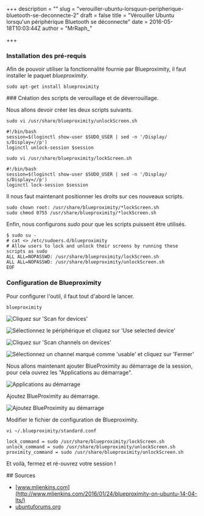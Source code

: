 +++
description = ""
slug = "verouiller-ubuntu-lorsquun-peripherique-bluetooth-se-deconnecte-2"
draft = false
title = "Vérouiller Ubuntu lorsqu'un périphérique Bluetooth se déconnecte"
date = 2016-05-18T10:03:44Z
author = "MrRaph_"

+++

### Installation des pré-requis

Afin de pouvoir utiliser la fonctionnalité fournie par Blueproximity, il faut installer le paquet _blueproximity_.

<pre><code class="hljs bash">sudo apt-get install blueproximity</code></pre>

### Création des scripts de verouillage et de déverrouillage.

Nous allons devoir créer les deux scripts suivants.

<pre><code class="hljs bash">sudo vi /usr/share/blueproximity/unlockScreen.sh</code></pre>

<pre><code class="hljs bash">#!/bin/bash
session=$(loginctl show-user $SUDO_USER | sed -n '/Display/ s/Display=//p')
loginctl unlock-session $session</code></pre>


<pre><code class="hljs bash">sudo vi /usr/share/blueproximity/lockScreen.sh</code></pre>

<pre><code class="hljs bash">#!/bin/bash
session=$(loginctl show-user $SUDO_USER | sed -n '/Display/ s/Display=//p')
loginctl lock-session $session</code></pre>

Il nous faut maintenant positionner les droits sur ces nouveaux scripts.

<pre><code class="hljs bash">sudo chown root: /usr/share/blueproximity/*lockScreen.sh
sudo chmod 0755 /usr/share/blueproximity/*lockScreen.sh</code></pre>

Enfin, nous configurons _sudo_ pour que les scripts puissent être utilisés.

<pre><code class="hljs bash">$ sudo su -
# cat <<EOF >> /etc/sudoers.d/blueproximity
# Allow users to lock and unlock their screens by running these scripts as sudo
ALL ALL=NOPASSWD: /usr/share/blueproximity/lockScreen.sh
ALL ALL=NOPASSWD: /usr/share/blueproximity/unlockScreen.sh
EOF</code></pre>


### Configuration de Blueproximity

Pour configurer l'outil, il faut tout d'abord le lancer.

<pre><code class="hljs bash">blueproximity</code></pre>


![Cliquez sur 'Scan for devices'](https://techan.fr/images/2016/04/BlueProximity_Preferences_005.png)


![Sélectionnez le périphérique et cliquez sur 'Use selected device'](https://techan.fr/images/2016/04/BlueProximity_Preferences_006.png)

![Cliquez sur 'Scan channels on devices'](https://techan.fr/images/2016/04/BlueProximity_Preferences_007.png)

![Sélectionnez un channel marqué comme 'usable' et cliquez sur 'Fermer'](https://techan.fr/images/2016/04/BlueProximity_Preferences_008.png)

Nous allons maintenant ajouter BlueProximity au démarrage de la session, pour cela ouvrez les "Applications au démarrage".

![Applications au démarrage](https://techan.fr/images/2016/04/Sélection_009.png)

Ajoutez BlueProximity au démarrage.

![Ajoutez BlueProximity au démarrage](https://techan.fr/images/2016/04/BlueProximity_startup_005.png)


Modifier le fichier de configuration de Blueproximity.

<pre><code class="hljs bash">vi ~/.blueproximity/standard.conf</code></pre>

<pre><code class="hljs bash">lock_command = sudo /usr/share/blueproximity/lockScreen.sh
unlock_command = sudo /usr/share/blueproximity/unlockScreen.sh
proximity_command = sudo /usr/share/blueproximity/unlockScreen.sh</code></pre>

Et voilà, fermez et ré-ouvrez votre session !

## Sources

* [www.mljenkins.com](http://www.mljenkins.com/2016/01/24/blueproximity-on-ubuntu-14-04-lts/)
* [ubuntuforums.org](http://ubuntuforums.org/showthread.php?t=702372)